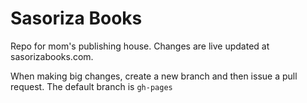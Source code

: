 # Sasoriza Books

Repo for mom's publishing house. Changes are live updated at sasorizabooks.com.

When making big changes, create a new branch and then issue a pull request. The default branch is `gh-pages`
